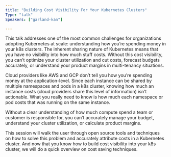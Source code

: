 ```yaml
---
title: "Building Cost Visibility For Your Kubernetes Clusters"
Type: "talk"
Speakers: ["garland-kan"]

---
```


This talk addresses one of the most common challenges for organizations adopting Kubernetes at scale: understanding how you’re spending money in your k8s clusters. The inherent sharing nature of Kubernetes means that you have no visibility into how much stuff costs. Without this cost visibility, you can’t optimize your cluster utilization and cut costs, forecast budgets accurately, or understand your product margins in multi-tenancy situations.

Cloud providers like AWS and GCP don’t tell you how you’re spending money at the application-level. Since each instance can be shared by multiple namespaces and pods in a k8s cluster, knowing how much an instance costs (cloud providers share this level of information) isn’t actionable. What you really need to know is how much each namespace or pod costs that was running on the same instance.

Without a clear understanding of how much compute spend a team or customer is responsible for, you can’t accurately manage your budget, understand your cluster utilization, or calculate product margins.

This session will walk the user through open source tools and techniques on how to solve this problem and accurately attribute costs in a Kubernetes cluster. And now that you know how to build cost visibility into your k8s cluster, we will do a quick overview on cost saving techniques.
